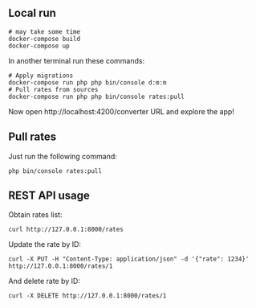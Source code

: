 ## Local run

```shell script
# may take some time
docker-compose build 
docker-compose up
```

In another terminal run these commands:

```shell script
# Apply migrations
docker-compose run php php bin/console d:m:m
# Pull rates from sources
docker-compose run php php bin/console rates:pull
```

Now open http://localhost:4200/converter URL and explore the app!

## Pull rates

Just run the following command:
```shell script
php bin/console rates:pull
```

## REST API usage

Obtain rates list:
```shell script
curl http://127.0.0.1:8000/rates
```

Update the rate by ID:

```shell script
curl -X PUT -H "Content-Type: application/json" -d '{"rate": 1234}' http://127.0.0.1:8000/rates/1 
```

And delete rate by ID:
```shell script
curl -X DELETE http://127.0.0.1:8000/rates/1 
```